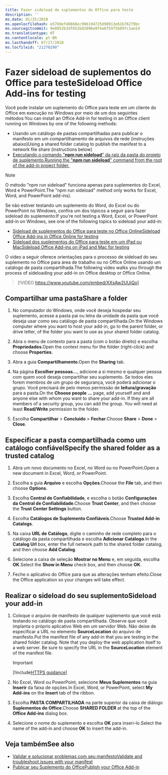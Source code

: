 ```yaml
---
title: Fazer sideload de suplementos do Office para teste
description: ''
ms.date: 01/25/2018
ms.openlocfilehash: e5769ef40868ec996194725d98913e61b76279bc
ms.sourcegitcommit: 9e0952b3df852bd2896e9f4a6f59f5b89fc1ae24
ms.translationtype: HT
ms.contentlocale: pt-BR
ms.lasthandoff: 07/27/2018
ms.locfileid: "21270290"
---
```

# <a name="sideload-office-add-ins-for-testing"></a><span data-ttu-id="6d3b0-102">Fazer sideload de suplementos do Office para teste</span><span class="sxs-lookup"><span data-stu-id="6d3b0-102">Sideload Office Add-ins for testing</span></span>

<span data-ttu-id="6d3b0-103">Você pode instalar um suplemento do Office para teste em um cliente do Office em execução no Windows por meio de um dos seguintes métodos:</span><span class="sxs-lookup"><span data-stu-id="6d3b0-103">You can install an Office Add-in for testing in an Office client running on Windows by one of the following methods:</span></span>

- <span data-ttu-id="6d3b0-104">Usando um catálogo de pastas compartilhadas para publicar o manifesto em um compartilhamento de arquivos de rede (instruções abaixo)</span><span class="sxs-lookup"><span data-stu-id="6d3b0-104">Using a shared folder catalog to publish the manifest to a network file share (instructions below)</span></span>
- [<span data-ttu-id="6d3b0-105">Executando o comando "**npm run sideload**" da raiz da pasta do projeto de suplemento.</span><span class="sxs-lookup"><span data-stu-id="6d3b0-105">Running the "**npm run sideload**" command from the root of the add-in project folder.</span></span>](sideload-office-addin-using-sideload-command.md) 
>[!NOTE]
><span data-ttu-id="6d3b0-106">O método "npm run sideload" funciona apenas para suplementos do Excel, Word e PowerPoint.</span><span class="sxs-lookup"><span data-stu-id="6d3b0-106">The "npm run sideload" method only works for Excel, Word, and PowerPoint add-ins).</span></span>

<span data-ttu-id="6d3b0-107">Se não estiver testando um suplemento do Word, do Excel ou do PowerPoint no Windows, confira um dos tópicos a seguir para fazer sideload do suplemento:</span><span class="sxs-lookup"><span data-stu-id="6d3b0-107">If you're not testing a Word, Excel, or PowerPoint add-in on Windows, see one of the following topics to sideload your add-in:</span></span>

- [<span data-ttu-id="6d3b0-108">Sideload de suplementos do Office para teste no Office Online</span><span class="sxs-lookup"><span data-stu-id="6d3b0-108">Sideload Office Add-ins in Office Online for testing</span></span>](sideload-office-add-ins-for-testing.md)
- [<span data-ttu-id="6d3b0-109">Sideload dos suplementos do Office para teste em um iPad ou Mac</span><span class="sxs-lookup"><span data-stu-id="6d3b0-109">Sideload Office Add-ins on iPad and Mac for testing</span></span>](sideload-an-office-add-in-on-ipad-and-mac.md)

<span data-ttu-id="6d3b0-110">O vídeo a seguir oferece orientações para o processo de sideload do seu suplemento no Office para área de trabalho ou no Office Online usando um catálogo de pasta compartilhada.</span><span class="sxs-lookup"><span data-stu-id="6d3b0-110">The following video walks you through the process of sideloading your add-in on Office desktop or Office Online.</span></span>  


> [!VIDEO https://www.youtube.com/embed/XXsAw2UUiQo]


## <a name="share-a-folder"></a><span data-ttu-id="6d3b0-111">Compartilhar uma pasta</span><span class="sxs-lookup"><span data-stu-id="6d3b0-111">Share a folder</span></span>

1. <span data-ttu-id="6d3b0-112">No computador do Windows, onde você deseja hospedar seu suplemento, acesse a pasta pai ou letra da unidade da pasta que você deseja usar como seu catálogo de pasta compartilhada.</span><span class="sxs-lookup"><span data-stu-id="6d3b0-112">On the Windows computer where you want to host your add-in, go to the parent folder, or drive letter, of the folder you want to use as your shared folder catalog.</span></span>

2. <span data-ttu-id="6d3b0-113">Abra o menu de contexto para a pasta (com o botão direito) e escolha **Propriedades**.</span><span class="sxs-lookup"><span data-stu-id="6d3b0-113">Open the context menu for the folder (right-click) and choose **Properties**.</span></span>

3. <span data-ttu-id="6d3b0-114">Abra a guia **Compartilhamento**.</span><span class="sxs-lookup"><span data-stu-id="6d3b0-114">Open the **Sharing** tab.</span></span>

4. <span data-ttu-id="6d3b0-p101">Na página **Escolher pessoas...**, adicione a si mesmo e qualquer pessoa com quem você deseja compartilhar seu suplemento. Se todos eles forem membros de um grupo de segurança, você poderá adicionar o grupo. Você precisará de pelo menos permissão de **leitura/gravação** para a pasta.</span><span class="sxs-lookup"><span data-stu-id="6d3b0-p101">On the **Choose people ...** page, add yourself and and anyone else with whom you want to share your add-in. If they are all members of a security group, you can add the group. You will need at least **Read/Write** permission to the folder.</span></span> 

5. <span data-ttu-id="6d3b0-118">Escolha **Compartilhar** > **Concluído** > **Fechar**.</span><span class="sxs-lookup"><span data-stu-id="6d3b0-118">Choose **Share** > **Done** > **Close**.</span></span>


## <a name="specify-the-shared-folder-as-a-trusted-catalog"></a><span data-ttu-id="6d3b0-119">Especificar a pasta compartilhada como um catálogo confiável</span><span class="sxs-lookup"><span data-stu-id="6d3b0-119">Specify the shared folder as a trusted catalog</span></span>
      
1. <span data-ttu-id="6d3b0-120">Abra um novo documento no Excel, no Word ou no PowerPoint.</span><span class="sxs-lookup"><span data-stu-id="6d3b0-120">Open a new document in Excel, Word, or PowerPoint.</span></span>
    
2. <span data-ttu-id="6d3b0-121">Escolha a guia **Arquivo** e escolha **Opções**.</span><span class="sxs-lookup"><span data-stu-id="6d3b0-121">Choose the **File** tab, and then choose **Options**.</span></span>
    
3. <span data-ttu-id="6d3b0-122">Escolha **Central de Confiabilidade**, e escolha o botão **Configurações da Central de Confiabilidade**.</span><span class="sxs-lookup"><span data-stu-id="6d3b0-122">Choose **Trust Center**, and then choose the  **Trust Center Settings** button.</span></span>
    
4. <span data-ttu-id="6d3b0-123">Escolha **Catálogos de Suplemento Confiáveis**.</span><span class="sxs-lookup"><span data-stu-id="6d3b0-123">Choose  **Trusted Add-in Catalogs**.</span></span>
    
5. <span data-ttu-id="6d3b0-124">Na caixa  **URL de Catálogo**, digite o caminho de rede completo para o catálogo da pasta compartilhada e escolha **Adicionar Catálogo**.</span><span class="sxs-lookup"><span data-stu-id="6d3b0-124">In the  **Catalog Url** box, enter the full network path to the shared folder catalog, and then choose **Add Catalog**.</span></span>
    
6. <span data-ttu-id="6d3b0-125">Selecione a caixa de seleção **Mostrar no Menu** e, em seguida, escolha **OK**.</span><span class="sxs-lookup"><span data-stu-id="6d3b0-125">Select the **Show in Menu** check box, and then choose **OK**.</span></span>

7. <span data-ttu-id="6d3b0-126">Feche o aplicativo do Office para que as alterações tenham efeito.</span><span class="sxs-lookup"><span data-stu-id="6d3b0-126">Close the Office application so your changes will take effect.</span></span>
    

## <a name="sideload-your-add-in"></a><span data-ttu-id="6d3b0-127">Realizar o sideload do seu suplemento</span><span class="sxs-lookup"><span data-stu-id="6d3b0-127">Sideload your add-in</span></span>

1. <span data-ttu-id="6d3b0-p102">Coloque o arquivo de manifesto de qualquer suplemento que você está testando no catálogo de pasta compartilhada. Observe que você implanta o próprio aplicativo Web em um servidor Web. Não deixe de especificar a URL no elemento **SourceLocation** do arquivo de manifesto.</span><span class="sxs-lookup"><span data-stu-id="6d3b0-p102">Put the manifest file of any add-in that you are testing in the shared folder catalog. Note that you deploy the web application itself to a web server. Be sure to specify the URL in the **SourceLocation** element of the manifest file.</span></span>

    > [!IMPORTANT]
    > [!include[HTTPS guidance](../includes/https-guidance.md)]

2. <span data-ttu-id="6d3b0-131">No Excel, Word ou PowerPoint, selecione **Meus Suplementos** na guia **Inserir** da faixa de opções.</span><span class="sxs-lookup"><span data-stu-id="6d3b0-131">In Excel, Word, or PowerPoint, select **My Add-ins** on the **Insert** tab of the ribbon.</span></span>

3. <span data-ttu-id="6d3b0-132">Escolha **PASTA COMPARTILHADA** na parte superior da caixa de diálogo **Suplementos do Office**.</span><span class="sxs-lookup"><span data-stu-id="6d3b0-132">Choose **SHARED FOLDER** at the top of the **Office Add-ins** dialog box.</span></span>

4. <span data-ttu-id="6d3b0-133">Selecione o nome do suplemento e escolha **OK** para inseri-lo.</span><span class="sxs-lookup"><span data-stu-id="6d3b0-133">Select the name of the add-in and choose **OK** to insert the add-in.</span></span>


## <a name="see-also"></a><span data-ttu-id="6d3b0-134">Veja também</span><span class="sxs-lookup"><span data-stu-id="6d3b0-134">See also</span></span>

- [<span data-ttu-id="6d3b0-135">Validar e solucionar problemas com seu manifesto</span><span class="sxs-lookup"><span data-stu-id="6d3b0-135">Validate and troubleshoot issues with your manifest</span></span>](troubleshoot-manifest.md)
- [<span data-ttu-id="6d3b0-136">Publicar seu Suplemento do Office</span><span class="sxs-lookup"><span data-stu-id="6d3b0-136">Publish your Office Add-in</span></span>](../publish/publish.md)
    
